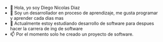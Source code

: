 - 👋 Hola, yo soy Diego Nicolas Diaz 
- 👀 Soy un desarrollador en proceso de aprendizaje, me gusta programar y aprender cada dias mas 
- 🌱 Actualmente estoy estudiando desarrollo de software para despues hacer la carrera de ing de software
- 📫 Por el momento solo he creado un proyecto de software.
<!---
DiegoDiazR/DiegoDiazR is a ✨ special ✨ repository because its `README.md` (this file) appears on your GitHub profile.
You can click the Preview link to take a look at your changes.
--->
